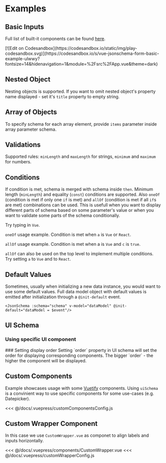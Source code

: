 # Examples
## Basic Inputs
Full list of built-it components can be found [here](/guide/#built-in-components).

<Demo schema-name="basic"/>
[![Edit on Codesandbox](https://codesandbox.io/static/img/play-codesandbox.svg)](https://codesandbox.io/s/vue-jsonschema-form-basic-example-ulwwy?fontsize=14&hidenavigation=1&module=%2Fsrc%2FApp.vue&theme=dark)

## Nested Object
Nesting objects is supported. If you want to omit nested object's property name displayed - set it's `title` property to empty string.
<Demo schema-name="nested"/>

## Array of Objects
To specify schema for each array element, provide `items` parameter inside array parameter schema.
<Demo schema-name="arrayOfObjects"/>

## Validations
Supported rules: `minLength` and `maxLength` for strings, `minimum` and `maximum` for numbers.
<Demo schema-name="home"/>

## Conditions
If condition is met, schema is merged with schema inside `then`. Minimum length (`minLength`) and equality (`const`) conditions are supported. Also `oneOf` (condition is met if only one `if` is met) and `allOf` (condition is met if all `if`s are met) combinations can be used. This is usefull when you want to display different parts of schema based on some parameter's value or when you want to validate some parts of the schema conditionally.

Try typing in `Vue`.
<Demo schema-name="conditions"/>

`oneOf` usage example. Condition is met when `a` is `Vue` or `React`.
<Demo schema-name="conditionsOneOf"/>

`allOf` usage example. Condition is met when a is `Vue` and `c` is `true`.
<Demo schema-name="conditionsAllOf"/>

`allOf` can also be used on the top level to implement multiple conditions. Try setting `a` to `Vue` and to `React`.
<Demo schema-name="conditionsAllOfSeveral"/>

## Default Values
Sometimes, usually when initializing a new data instance, you would want to use some default values. Full data model object with default values is emitted after initialization through a `@init-default` event.
``` vue
<JsonSchema :schema="schema" v-model="dataModel" @init-default="dataModel = $event"/>
```
<Demo schema-name="defaults" :use-defaults="true"/>

## UI Schema
### Using specific UI component
<Demo schema-name="radio" :use-ui-schema="true" :use-defaults="true"/>
### Setting display order
Setting `order` property in UI schema will set the order for displaying corresponding components. The bigger `order` - the higher the component will be displayed.
<Demo schema-name="order" :use-ui-schema="true" :use-defaults="true"/>

## Custom Components
Example showcases usage with some [Vuetify](https://vuetifyjs.com/) components. Using `uiSchema` is a convinient way to use specific components for some use-cases (e.g. Datepicker).
<Demo schema-name="customComponents" :use-ui-schema="true" :use-custom-components="true"/>

<SourceCode title="Components Config">
<<< @/docs/.vuepress/customComponentsConfig.js
</SourceCode>

## Custom Wrapper Component
In this case we use `CustomWrapper.vue` as componet to align labels and inputs horizontally.
<Demo schema-name="basic" :use-custom-wrapper="true"/>

<SourceCode title="CustomWrapper.vue">
<<< @/docs/.vuepress/components/CustomWrapper.vue
</SourceCode>

<SourceCode title="Wrapper Config">
<<< @/docs/.vuepress/customWrapperConfig.js
</SourceCode>